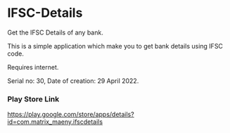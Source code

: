 # IFSC-Details
Get the IFSC Details of any bank.

This is a simple application which make you to get bank details using IFSC code.

Requires internet.

Serial no: 30, Date of creation: 29 April 2022.

### Play Store Link

https://play.google.com/store/apps/details?id=com.matrix_maeny.ifscdetails

